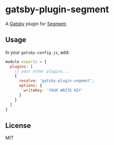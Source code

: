 # gatsby-plugin-segment

A [Gatsby](https://www.gatsbyjs.org) plugin for [Segment](https://segment.com/).

## Usage

In your `gatsby-config.js`, add:

```js
module.exports = {
  plugins: [
    // your other plugins...
    {
      resolve: 'gatsby-plugin-segment',
      options: {
        writeKey: 'YOUR WRITE KEY'
      }
    }
  ]
}
```

## License

MIT
